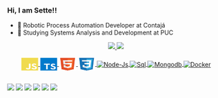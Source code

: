 ### Hi, I am Sette!!

- 🔭 Robotic Process Automation Developer at Contajá
- 🌱 Studying Systems Analysis and Development at PUC

<div align="center">
  <a href="https://github.com/iugorsette">
  <img height="180em" src="https://github-readme-stats.vercel.app/api?username=iugorsette&show_icons=true&theme=dark&include_all_commits=true&count_private=true"/>
  <img height="180em" src="https://github-readme-stats.vercel.app/api/top-langs/?username=iugorsette&layout=compact&langs_count=7&theme=dark"/>
</div>

<div align="center"><br>
  <img align="center" alt="Js" height="30" width="40" src="https://raw.githubusercontent.com/devicons/devicon/master/icons/javascript/javascript-plain.svg">
  <img align="center" alt="Ts" height="30" width="40" src="https://raw.githubusercontent.com/devicons/devicon/master/icons/typescript/typescript-plain.svg">
 <!-- <img align="center" alt="React" height="30" width="40" src="https://raw.githubusercontent.com/devicons/devicon/master/icons/react/react-original.svg">
  --><img align="center" alt="HTML" height="30" width="40" src="https://raw.githubusercontent.com/devicons/devicon/master/icons/html5/html5-original.svg">
  <img align="center" alt="CSS" height="30" width="40" src="https://raw.githubusercontent.com/devicons/devicon/master/icons/css3/css3-original.svg">
  <img align="center" alt="Node-Js" height="30" width="40" src="https://cdn.jsdelivr.net/gh/devicons/devicon/icons/nodejs/nodejs-plain.svg" />
  <img align="center" alt="Sql" height="30" width="40" src="https://cdn.jsdelivr.net/gh/devicons/devicon/icons/mysql/mysql-original.svg" />
  <img align="center" alt="Mongodb" height="30" width="40" src="https://img.icons8.com/external-tal-revivo-shadow-tal-revivo/96/null/external-mongodb-a-cross-platform-document-oriented-database-program-logo-shadow-tal-revivo.png" />
  <img align="center" alt="Docker" height="30" width="40" src="https://img.icons8.com/fluency/48/null/docker.png"/>
  
</div>
  
  ##
 
<div  >
  <a href="https://instagram.com/iugorsette" target="_blank"><img src="https://img.shields.io/badge/-Instagram-%23E4405F?style=for-the-badge&logo=instagram&logoColor=white" target="_blank"></a>
 	<a href="https://www.twitch.tv/iugorsette" target="_blank"><img src="https://img.shields.io/badge/Twitch-9146FF?style=for-the-badge&logo=twitch&logoColor=white" target="_blank"></a>
 <a href="https://discord.gg/4eyNsXapdt" target="_blank"><img src="https://img.shields.io/badge/Discord-7289DA?style=for-the-badge&logo=discord&logoColor=white" target="_blank"></a> 
  <a href = "mailto:iugorsette@gmail.com"><img src="https://img.shields.io/badge/-Gmail-%23333?style=for-the-badge&logo=gmail&logoColor=white" target="_blank"></a>
  <a href="https://www.linkedin.com/in/iugor-sette-66a0a0185/" target="_blank"><img src="https://img.shields.io/badge/-LinkedIn-%230077B5?style=for-the-badge&logo=linkedin&logoColor=white" target="_blank"></a> 
  <a href="https://gitlab.com/iugorsette" target="_blank"><img src="https://img.shields.io/badge/GitLab-330F63?style=for-the-badge&logo=gitlab&logoColor=white" target="_blank"></a> 
 
</div>
